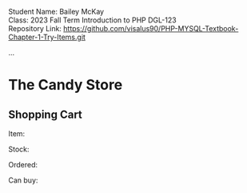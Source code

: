 Student Name: Bailey McKay <br>
Class: 2023 Fall Term Introduction to PHP DGL-123<br>
Repository Link: https://github.com/visalus90/PHP-MYSQL-Textbook-Chapter-1-Try-Items.git

<?php
$item       = 'chocolate';
$stock      = 5;
$wanted     = 3;
$deliver    = true;
$can_buy    = (($wanted <= $stock) && ($deliver == true));
?>
<!DOCTYPE html>
<html>
  <head> ... </head>
  <body>
    <h1>The Candy Store</h1>
    <h2>Shopping Cart</h2>
    <p>Item: <? $item ?></p>
    <p>Stock: <? $stock ?></p>
    <p>Ordered: <? $wanted ?></p>
    <p>Can buy: <? $can_buy ?></p>
  </body>
</html>
